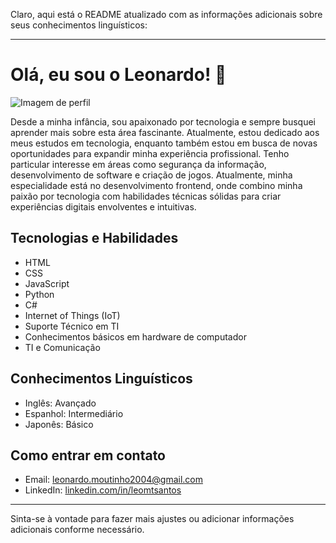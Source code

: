 Claro, aqui está o README atualizado com as informações adicionais sobre seus conhecimentos linguísticos:

---

# Olá, eu sou o Leonardo! 👋

![Imagem de perfil](https://link_para_sua_foto_de_perfil.jpg)

Desde a minha infância, sou apaixonado por tecnologia e sempre busquei aprender mais sobre esta área fascinante. Atualmente, estou dedicado aos meus estudos em tecnologia, enquanto também estou em busca de novas oportunidades para expandir minha experiência profissional. Tenho particular interesse em áreas como segurança da informação, desenvolvimento de software e criação de jogos. Atualmente, minha especialidade está no desenvolvimento frontend, onde combino minha paixão por tecnologia com habilidades técnicas sólidas para criar experiências digitais envolventes e intuitivas.

## Tecnologias e Habilidades

- HTML
- CSS
- JavaScript
- Python
- C#
- Internet of Things (IoT)
- Suporte Técnico em TI
- Conhecimentos básicos em hardware de computador
- TI e Comunicação

## Conhecimentos Linguísticos

- Inglês: Avançado
- Espanhol: Intermediário
- Japonês: Básico

## Como entrar em contato

- Email: [leonardo.moutinho2004@gmail.com](mailto:leonardo.moutinho2004@gmail.com)
- LinkedIn: [linkedin.com/in/leomtsantos](https://www.linkedin.com/in/leomtsantos)

---

Sinta-se à vontade para fazer mais ajustes ou adicionar informações adicionais conforme necessário.
